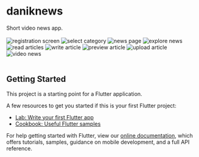 # daniknews

Short video news app.<br><br>
![registration screen](https://github.com/RaghvShukla/daniknews/blob/master/images/1.png)
![select category](https://github.com/RaghvShukla/daniknews/blob/master/images/2.png)
![news page](https://github.com/RaghvShukla/daniknews/blob/master/images/3.png)
![explore news](https://github.com/RaghvShukla/daniknews/blob/master/images/4.png)
![read articles](https://github.com/RaghvShukla/daniknews/blob/master/images/5.png)
![write article](https://github.com/RaghvShukla/daniknews/blob/master/images/6.png)
![preview article](https://github.com/RaghvShukla/daniknews/blob/master/images/7.png)
![upload article](https://github.com/RaghvShukla/daniknews/blob/master/images/8.png)
![video news](https://github.com/RaghvShukla/daniknews/blob/master/images/9.png)
<br><br>

## Getting Started

This project is a starting point for a Flutter application.

A few resources to get you started if this is your first Flutter project:

- [Lab: Write your first Flutter app](https://flutter.dev/docs/get-started/codelab)
- [Cookbook: Useful Flutter samples](https://flutter.dev/docs/cookbook)

For help getting started with Flutter, view our
[online documentation](https://flutter.dev/docs), which offers tutorials,
samples, guidance on mobile development, and a full API reference.
